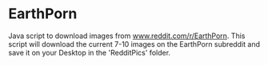 # EarthPorn
Java script to download images from www.reddit.com/r/EarthPorn.   This script will download the current 7-10 images on the EarthPorn subreddit and save it on your Desktop in the 'RedditPics' folder.

